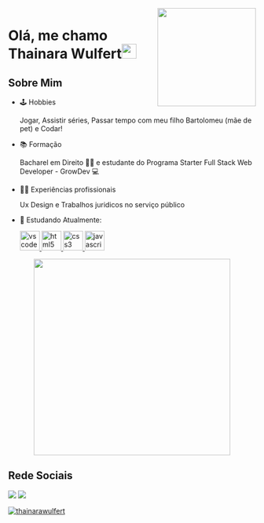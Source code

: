 
<img align='right' src='https://user-images.githubusercontent.com/5713670/87202985-820dcb80-c2b6-11ea-9f56-7ec461c497c3.gif' width='200"'>



<h1>Olá, me chamo Thainara Wulfert<img src="https://media.giphy.com/media/ObNTw8Uzwy6KQ/giphy.gif" width="30px"></h1>


## **Sobre Mim**

- 🕹️ Hobbies
  <p>Jogar, Assistir séries, Passar tempo com meu filho Bartolomeu (mãe de pet) e Codar!</p>
  
  
- 📚 Formação
  <p> Bacharel em Direito 👩‍⚖️ e estudante do Programa Starter Full Stack Web Developer - GrowDev 💻 </p>
  
- 🧞‍♀️ Experiências profissionais
  <p> Ux Design e Trabalhos juridicos no serviço público</p>

- 💬 Estudando Atualmente:
   <p>
   <a href="https://code.visualstudio.com/">
      <img src="https://cdn.jsdelivr.net/gh/devicons/devicon/icons/vscode/vscode-original.svg" alt="vscode" width="40" height="40"/>
   </a>
   <a href="https://developer.mozilla.org/pt-BR/docs/Web/HTML">
      <img src="https://cdn.jsdelivr.net/gh/devicons/devicon/icons/html5/html5-plain.svg" alt="html5" width="40" height="40"/>
   </a>
   <a href="https://developer.mozilla.org/pt-BR/docs/Web/CSS">
      <img src="https://cdn.jsdelivr.net/gh/devicons/devicon/icons/css3/css3-plain.svg" alt="css3" width="40" height="40"/>
   </a>
   <a href="https://developer.mozilla.org/en-US/docs/Web/JavaScript">
      <img src="https://cdn.jsdelivr.net/gh/devicons/devicon/icons/javascript/javascript-original.svg" alt="javascript" width="40" height="40"/>
   </a>
  </p>

  



<div align="center">
 <img src = "https://media0.giphy.com/media/KDDpcKigbfFpnejZs6/giphy.gif?cid=ecf05e47oy6f4zjs8g1qoiystc56cu7r9tb8a1fe76e05oty&rid=giphy.gif" width = 400px>
 </div>


## **Rede Sociais**

<p align="left">
  <a href="https://mailto:wulfertthainara@gmail.com"" alt="Gmail">
  <img src="https://img.shields.io/badge/-Gmail-FF0000?style=flat-square&labelColor=FF0000&logo=gmail&logoColor=white&link=LINK-DO-SEU-EMAIL" /></a>

  <a href="https://www.linkedin.com/in/thainara-wulfert-4350601a5/" alt="Linkedin">
  <img src="https://img.shields.io/badge/-Linkedin-0e76a8?style=flat-square&logo=Linkedin&logoColor=white&link=LINK-DO-SEU-LINKEDIN" /></a>
</p>  
                                                                                                                                     
                                                                                                           
[![thainarawulfert](https://github-readme-stats.vercel.app/api/top-langs/?username=iuricode&hide=html&layout=compact&theme=highcontrast)](https://github.com/iuricode/)
                                                                                                                                    
